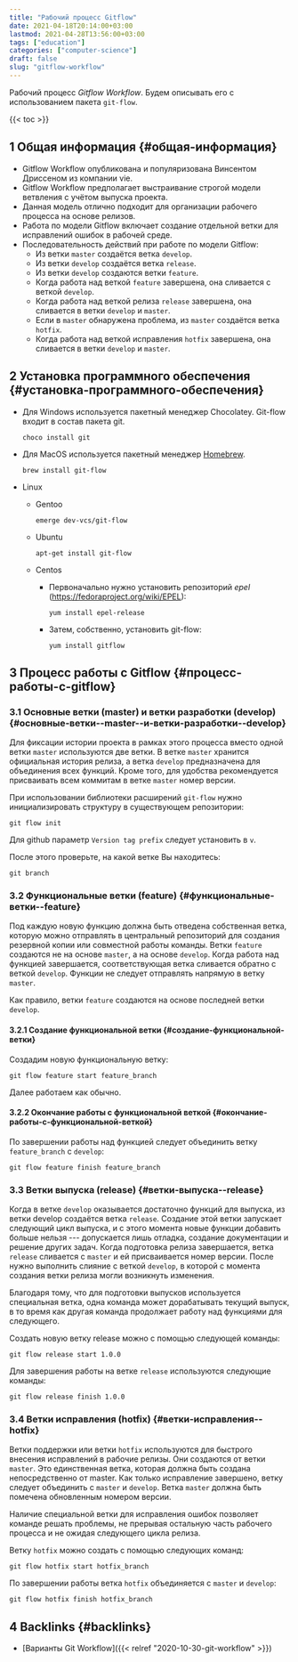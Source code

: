 ```yaml
---
title: "Рабочий процесс Gitflow"
date: 2021-04-18T20:14:00+03:00
lastmod: 2021-04-28T13:56:00+03:00
tags: ["education"]
categories: ["computer-science"]
draft: false
slug: "gitflow-workflow"
---
```


Рабочий процесс _Gitflow Workflow_. Будем описывать его с использованием пакета `git-flow`.

<!--more-->

{{< toc >}}


## <span class="section-num">1</span> Общая информация {#общая-информация}

-   Gitflow Workflow опубликована и популяризована Винсентом Дриссеном из компании vie.
-   Gitflow Workflow предполагает выстраивание строгой модели ветвления с учётом выпуска проекта.
-   Данная модель отлично подходит для организации рабочего процесса на основе релизов.
-   Работа по модели Gitflow включает создание отдельной ветки для исправлений ошибок в рабочей среде.
-   Последовательность действий при работе по модели Gitflow:
    -   Из ветки `master` создаётся ветка `develop`.
    -   Из ветки `develop` создаётся ветка `release`.
    -   Из ветки `develop` создаются ветки `feature`.
    -   Когда работа над веткой `feature` завершена, она сливается с веткой `develop`.
    -   Когда работа над веткой релиза `release` завершена, она сливается в ветки `develop` и `master`.
    -   Если в `master` обнаружена проблема, из `master` создаётся ветка `hotfix`.
    -   Когда работа над веткой исправления `hotfix` завершена, она сливается в ветки `develop` и `master`.


## <span class="section-num">2</span> Установка программного обеспечения {#установка-программного-обеспечения}

-   Для Windows используется пакетный менеджер Chocolatey.
    Git-flow входит в состав пакета git.

    ```shell
    choco install git
    ```
-   Для MacOS используется пакетный менеджер [Homebrew](https://brew.sh/).

    ```shell
    brew install git-flow
    ```
-   Linux
    -   Gentoo

        ```shell
        emerge dev-vcs/git-flow
        ```
    -   Ubuntu

        ```shell
        apt-get install git-flow
        ```
    -   Centos
        -   Первоначально нужно установить репозиторий _epel_ (<https://fedoraproject.org/wiki/EPEL>):

            ```shell
            yum install epel-release
            ```
        -   Затем, собственно, установить git-flow:

            ```shell
            yum install gitflow
            ```


## <span class="section-num">3</span> Процесс работы с Gitflow {#процесс-работы-с-gitflow}


### <span class="section-num">3.1</span> Основные ветки (master) и ветки разработки (develop) {#основные-ветки--master--и-ветки-разработки--develop}

Для фиксации истории проекта в рамках этого процесса вместо одной
ветки `master` используются две ветки. В ветке `master` хранится
официальная история релиза, а ветка `develop` предназначена для
объединения всех функций. Кроме того, для удобства рекомендуется
присваивать всем коммитам в ветке `master` номер версии.

При использовании библиотеки расширений `git-flow` нужно инициализировать структуру в существующем репозитории:

```shell
git flow init
```

Для github параметр `Version tag prefix` следует установить в `v`.

После этого проверьте, на какой ветке Вы находитесь:

```shell
git branch
```


### <span class="section-num">3.2</span> Функциональные ветки (feature) {#функциональные-ветки--feature}

Под каждую новую функцию должна быть отведена собственная ветка,
которую можно отправлять в центральный репозиторий для создания
резервной копии или совместной работы команды. Ветки `feature` создаются
не на основе `master`, а на основе `develop`. Когда работа над функцией
завершается, соответствующая ветка сливается обратно с веткой
`develop`. Функции не следует отправлять напрямую в ветку `master`.

Как правило, ветки `feature` создаются на основе последней ветки `develop`.


#### <span class="section-num">3.2.1</span> Создание функциональной ветки {#создание-функциональной-ветки}

Создадим новую функциональную ветку:

```shell
git flow feature start feature_branch
```

Далее работаем как обычно.


#### <span class="section-num">3.2.2</span> Окончание работы с функциональной веткой {#окончание-работы-с-функциональной-веткой}

По завершении работы над функцией следует объединить ветку `feature_branch` с `develop`:

```shell
git flow feature finish feature_branch
```


### <span class="section-num">3.3</span> Ветки выпуска (release) {#ветки-выпуска--release}

Когда в ветке `develop` оказывается достаточно функций для выпуска, из
ветки develop создаётся ветка `release`. Создание этой ветки запускает
следующий цикл выпуска, и с этого момента новые функции добавить
больше нельзя --- допускается лишь отладка, создание документации и
решение других задач. Когда подготовка релиза завершается, ветка
`release` сливается с `master` и ей присваивается номер версии. После
нужно выполнить слияние с веткой `develop`, в которой с момента создания
ветки релиза могли возникнуть изменения.

Благодаря тому, что для подготовки выпусков используется специальная
ветка, одна команда может дорабатывать текущий выпуск, в то время как
другая команда продолжает работу над функциями для следующего.

Создать новую ветку release можно с помощью следующей команды:

```shell
git flow release start 1.0.0
```

Для завершения работы на ветке `release` используются следующие команды:

```shell
git flow release finish 1.0.0
```


### <span class="section-num">3.4</span> Ветки исправления (hotfix) {#ветки-исправления--hotfix}

Ветки поддержки или ветки `hotfix` используются для быстрого внесения
исправлений в рабочие релизы. Они создаются от ветки `master`. Это
единственная ветка, которая должна быть создана непосредственно от
master. Как только исправление завершено, ветку следует объединить с
`master` и `develop`. Ветка `master` должна
быть помечена обновленным номером версии.

Наличие специальной ветки для исправления ошибок позволяет команде
решать проблемы, не прерывая остальную часть рабочего процесса и не
ожидая следующего цикла релиза.

Ветку `hotfix` можно создать с помощью следующих команд:

```shell
git flow hotfix start hotfix_branch
```

По завершении работы ветка `hotfix` объединяется с `master` и `develop`:

```shell
git flow hotfix finish hotfix_branch
```


## <span class="section-num">4</span> Backlinks {#backlinks}

-   [Варианты Git Workflow]({{< relref "2020-10-30-git-workflow" >}})
